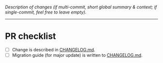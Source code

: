 _Description of changes (if multi-commit, short global summary & context;
if single-commit, feel free to leave empty)._

---

# PR checklist

- [ ] Change is described in [CHANGELOG.md](https://github.com/gooddata/gooddata-js/blob/master/CHANGELOG.md).
- [ ] Migration guide (for major update) is written to [CHANGELOG.md](https://github.com/gooddata/gooddata-js/blob/master/CHANGELOG.md).
